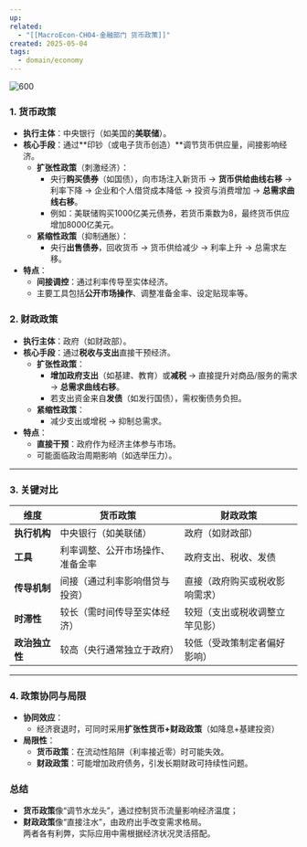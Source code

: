 ```yaml
---
up: 
related:
  - "[[MacroEcon-CH04-金融部门 货币政策]]"
created: 2025-05-04
tags:
  - domain/economy
---
```



![600](https://s1.vika.cn/space/2023/04/13/2ebfec822c8b413e82b36397df0c41e9)


### **1. 货币政策**

- **执行主体**：中央银行（如美国的**美联储**）。
- **核心手段**：通过**印钞（或电子货币创造）**调节货币供应量，间接影响经济。
    - **扩张性政策**（刺激经济）：
        - 央行**购买债券**（如国债），向市场注入新货币 → **货币供给曲线右移** → 利率下降 → 企业和个人借贷成本降低 → 投资与消费增加 → **总需求曲线右移**。
        - 例如：美联储购买1000亿美元债券，若货币乘数为8，最终货币供应增加8000亿美元。
    - **紧缩性政策**（抑制通胀）：
        - 央行**出售债券**，回收货币 → 货币供给减少 → 利率上升 → 总需求左移。
- **特点**：
    - **间接调控**：通过利率传导至实体经济。
    - 主要工具包括**公开市场操作**、调整准备金率、设定贴现率等。
        
### **2. 财政政策**

- **执行主体**：政府（如财政部）。
- **核心手段**：通过**税收与支出**直接干预经济。
    - **扩张性政策**：
        - **增加政府支出**（如基建、教育）或**减税** → 直接提升对商品/服务的需求 → **总需求曲线右移**。
        - 若支出资金来自**发债**（如发行国债），需权衡债务负担。
    - **紧缩性政策**：
        - 减少支出或增税 → 抑制总需求。
- **特点**：
    - **直接干预**：政府作为经济主体参与市场。
    - 可能面临政治周期影响（如选举压力）。
        

---

### **3. 关键对比**

|**维度**|**货币政策**|**财政政策**|
|---|---|---|
|**执行机构**|中央银行（如美联储）|政府（如财政部）|
|**工具**|利率调整、公开市场操作、准备金率|政府支出、税收、发债|
|**传导机制**|间接（通过利率影响借贷与投资）|直接（政府购买或税收影响需求）|
|**时滞性**|较长（需时间传导至实体经济）|较短（支出或税收调整立竿见影）|
|**政治独立性**|较高（央行通常独立于政府）|较低（受政策制定者偏好影响）|

---

### **4. 政策协同与局限**

- **协同效应**：
    - 经济衰退时，可同时采用**扩张性货币+财政政策**（如降息+基建投资）
- **局限性**：
    - **货币政策**：在流动性陷阱（利率接近零）时可能失效。
    - **财政政策**：可能增加政府债务，引发长期财政可持续性问题。
        
### **总结**

- **货币政策**像“调节水龙头”，通过控制货币流量影响经济温度；
- **财政政策**像“直接注水”，由政府出手改变需求格局。  
    两者各有利弊，实际应用中需根据经济状况灵活搭配。